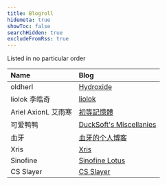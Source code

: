```yaml
---
title: Blogroll
hidemeta: true
showToc: false
searchHidden: true
excludeFromRss: true
---
```


Listed in no particular order

| Name | Blog |
| :--- | :--- |
| oldherl | [Hydroxide](https://blog.oldherl.one/) |
| liolok 李皓奇 | [liolok](https://liolok.com/) |
| Ariel AxionL 艾雨寒 | [初等記憶體](https://axionl.me/) |
| 可爱鸭鸭 | [DuckSoft's Miscellanies](https://www.ducksoft.site/) |
| 血牙 | [血牙的个人博客](https://xueya.me/) |
| Xris | [Xris](https://xr1s.me/) |
| Sinofine | [Sinofine Lotus](https://sinofine.me/) |
| CS Slayer | [CS Slayer](https://www.csslayer.info/) |
